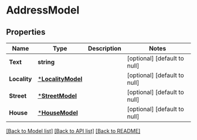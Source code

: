# AddressModel

## Properties
Name | Type | Description | Notes
------------ | ------------- | ------------- | -------------
**Text** | **string** |  | [optional] [default to null]
**Locality** | [***LocalityModel**](LocalityModel.md) |  | [optional] [default to null]
**Street** | [***StreetModel**](StreetModel.md) |  | [optional] [default to null]
**House** | [***HouseModel**](HouseModel.md) |  | [optional] [default to null]

[[Back to Model list]](../README.md#documentation-for-models) [[Back to API list]](../README.md#documentation-for-api-endpoints) [[Back to README]](../README.md)

